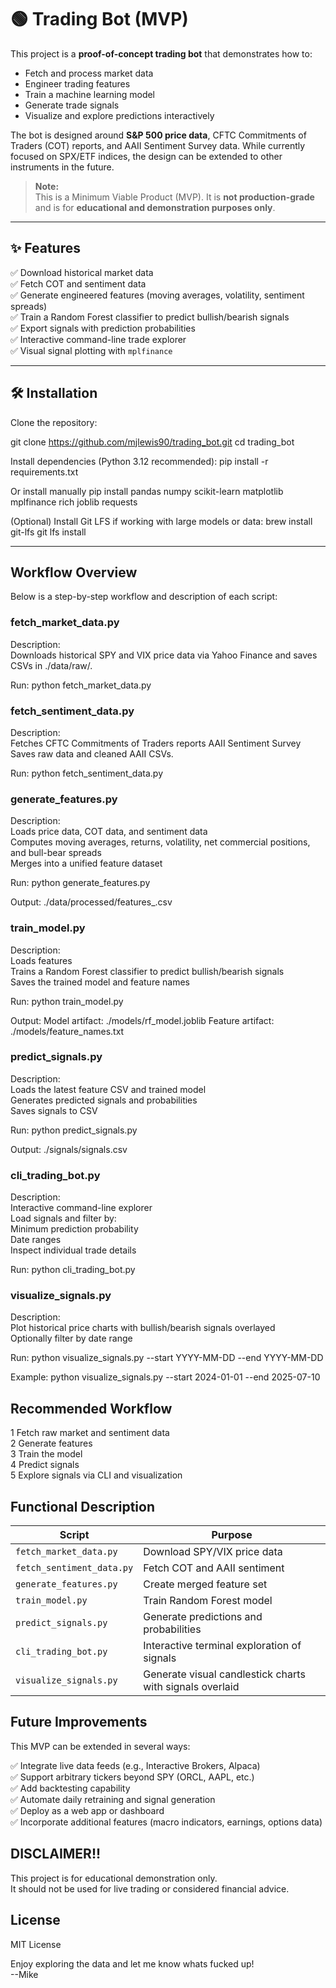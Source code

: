 # 🟢 Trading Bot (MVP)

This project is a **proof-of-concept trading bot** that demonstrates how to:

- Fetch and process market data
- Engineer trading features
- Train a machine learning model
- Generate trade signals
- Visualize and explore predictions interactively

The bot is designed around **S&P 500 price data**, CFTC Commitments of Traders (COT) reports, and AAII Sentiment Survey data. While currently focused on SPX/ETF indices, the design can be extended to other instruments in the future.

> **Note:**  
> This is a Minimum Viable Product (MVP). It is **not production-grade** and is for **educational and demonstration purposes only**.

---

## ✨ Features

✅ Download historical market data  
✅ Fetch COT and sentiment data  
✅ Generate engineered features (moving averages, volatility, sentiment spreads)  
✅ Train a Random Forest classifier to predict bullish/bearish signals  
✅ Export signals with prediction probabilities  
✅ Interactive command-line trade explorer  
✅ Visual signal plotting with `mplfinance`

---

## 🛠 Installation

Clone the repository:

git clone https://github.com/mjlewis90/trading_bot.git
cd trading_bot

Install dependencies (Python 3.12 recommended):
pip install -r requirements.txt

Or install manually
pip install pandas numpy scikit-learn matplotlib mplfinance rich joblib requests

(Optional) Install Git LFS if working with large models or data:
brew install git-lfs
git lfs install

---

## Workflow Overview

Below is a step-by-step workflow and description of each script:

### fetch_market_data.py

Description:  
Downloads historical SPY and VIX price data via Yahoo Finance and saves CSVs in ./data/raw/.

Run:
python fetch_market_data.py

### fetch_sentiment_data.py

Description:   
Fetches CFTC Commitments of Traders reports
AAII Sentiment Survey
Saves raw data and cleaned AAII CSVs.

Run:
python fetch_sentiment_data.py

### generate_features.py

Description:  
Loads price data, COT data, and sentiment data  
Computes moving averages, returns, volatility, net commercial positions, and bull-bear spreads  
Merges into a unified feature dataset  

Run:
python generate_features.py

Output:
./data/processed/features_<timestamp>.csv

### train_model.py

Description:  
Loads features  
Trains a Random Forest classifier to predict bullish/bearish signals  
Saves the trained model and feature names  

Run:
python train_model.py

Output:
Model artifact:  ./models/rf_model<timestamp>.joblib
Feature artifact: ./models/feature_names.txt

### predict_signals.py

Description:  
Loads the latest feature CSV and trained model  
Generates predicted signals and probabilities  
Saves signals to CSV  

Run:
python predict_signals.py

Output:
./signals/signals<timestamp>.csv

### cli_trading_bot.py

Description:  
Interactive command-line explorer  
Load signals and filter by:  
     Minimum prediction probability  
     Date ranges  
Inspect individual trade details  

Run:
python cli_trading_bot.py

### visualize_signals.py

Description:  
Plot historical price charts with bullish/bearish signals overlayed  
Optionally filter by date range  

Run:
python visualize_signals.py --start YYYY-MM-DD --end YYYY-MM-DD

Example:
python visualize_signals.py --start 2024-01-01 --end 2025-07-10


## Recommended Workflow

1  Fetch raw market and sentiment data  
2  Generate features  
3  Train the model  
4  Predict signals  
5  Explore signals via CLI and visualization  


## Functional Description

| Script                    | Purpose                                                  |
| ------------------------- | -------------------------------------------------------- |
| `fetch_market_data.py`    | Download SPY/VIX price data                              |
| `fetch_sentiment_data.py` | Fetch COT and AAII sentiment                             |
| `generate_features.py`    | Create merged feature set                                |
| `train_model.py`          | Train Random Forest model                                |
| `predict_signals.py`      | Generate predictions and probabilities                   |
| `cli_trading_bot.py`      | Interactive terminal exploration of signals              |
| `visualize_signals.py`    | Generate visual candlestick charts with signals overlaid |


## Future Improvements

This MVP can be extended in several ways:  
  
✅ Integrate live data feeds (e.g., Interactive Brokers, Alpaca)  
✅ Support arbitrary tickers beyond SPY (ORCL, AAPL, etc.)  
✅ Add backtesting capability  
✅ Automate daily retraining and signal generation  
✅ Deploy as a web app or dashboard  
✅ Incorporate additional features (macro indicators, earnings, options data)  


## DISCLAIMER!!

This project is for educational demonstration only.  
It should not be used for live trading or considered financial advice.  


## License  

MIT License  


Enjoy exploring the data and let me know whats fucked up!  
--Mike

